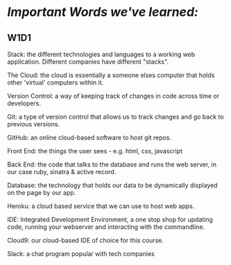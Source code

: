 # *Important Words we've learned:*

## W1D1

Stack: the different technologies and languages to a working web application. Different companies have different "stacks".

The Cloud: the cloud is essentially a someone elses computer that holds other 'virtual' computers within it. 

Version Control: a way of keeping track of changes in code across time or developers.

Git: a type of version control that allows us to track changes and go back to previous versions.

GitHub: an online cloud-based software to host git repos.

Front End: the things the user sees - e.g. html, css, javascript

Back End: the code that talks to the database and runs the web server, in our case ruby, sinatra & active record.

Database: the technology that holds our data to be dynamically displayed on the page by our app.

Heroku: a cloud based service that we can use to host web apps.

IDE: Integrated Development Environment, a one stop shop for updating code, running your webserver and interacting with the commandline.

Cloud9: our cloud-based IDE of choice for this course.

Slack: a chat program popular with tech companies
